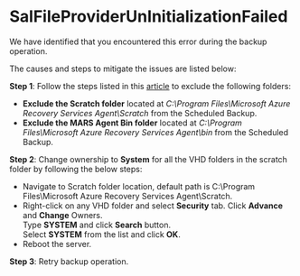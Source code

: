 <properties
      pageTitle="SalFileProviderUnInitializationFailed"
      description="SalFileProviderUnInitializationFailed"
      infoBubbleText="We have identified that you encounter this error during the backup operation"
      service="microsoft.recoveryservices"
      resource="backup"
      authors="srinathv"
      ms.author="srinathv"
      articleId="azurebackup-crc-salfileproviderunInitializationfailed"
      diagnosticScenario="azurebackup-crc-salfileproviderunInitializationfailed"
      selfHelpType="diagnostics"
      supportTopicIds="32553277"
      productPesIds="15207"
      cloudEnvironments="public, fairfax, usnat, ussec"
	ownershipId="StorageMediaEdge_Backup"
/>

# SalFileProviderUnInitializationFailed

<!--issueDescription-->
We have identified that you encountered this error during the backup operation.
<!--/issueDescription-->

The causes and steps to mitigate the issues are listed below:<br>

**Step 1**: Follow the steps listed in this [article](https://docs.microsoft.com/azure/backup/backup-azure-manage-mars#add-exclusion-rules-to-existing-policy) to exclude the following folders:
- **Exclude the Scratch folder** located at *C:\Program Files\Microsoft Azure Recovery Services Agent\Scratch* from the Scheduled Backup. <br>
- **Exclude the MARS Agent Bin folder** located at *C:\Program Files\Microsoft Azure Recovery Services Agent\bin* from the Scheduled Backup.<br>

**Step 2**: Change ownership to **System** for all the VHD folders in the scratch folder by following the below steps:<br>
- Navigate to Scratch folder location, default path is C:\Program Files\Microsoft Azure Recovery Services Agent\Scratch.
- Right-click on any VHD folder and select **Security** tab. Click **Advance** and **Change** Owners.<br>
    Type **SYSTEM** and click **Search** button.<br>
    Select **SYSTEM** from the list and click **OK**.<br>
- Reboot the server.<br>

**Step 3**: Retry backup operation.
